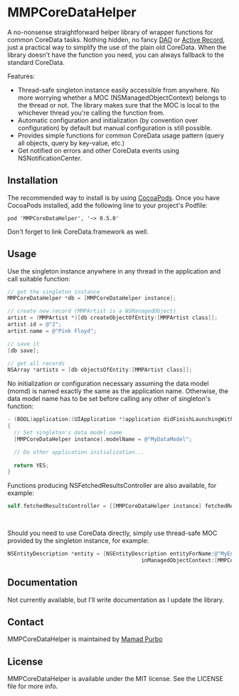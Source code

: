 MMPCoreDataHelper
=================

A no-nonsense straightforward helper library of wrapper functions for common CoreData tasks. Nothing hidden, no fancy [DAO](http://en.wikipedia.org/wiki/Data_access_object) or [Active Record](http://en.wikipedia.org/wiki/Active_record_pattern), just a practical way to simplify the use of the plain old CoreData. When the library doesn't have the function you need, you can always fallback to the standard CoreData.

Features:
* Thread-safe singleton instance easily accessible from anywhere. No more worrying whether a MOC (NSManagedObjectContext) belongs to the thread or not. The library makes sure that the MOC is local to the whichever thread you're calling the function from.
* Automatic configuration and initialization (by convention over configuration) by default but manual configuration is still possible.
* Provides simple functions for common CoreData usage pattern (query all objects, query by key-value, etc.)
* Get notified on errors and other CoreData events using NSNotificationCenter.


## Installation

The recommended way to install is by using [CocoaPods](http://cocoapods.org/). Once you have CocoaPods installed, add the following line to your project's Podfile:
```
pod 'MMPCoreDataHelper', '~> 0.5.0'
```
Don't forget to link CoreData.framework as well.


## Usage

Use the singleton instance anywhere in any thread in the application and call suitable function:
```objectivec
// get the singleton instance
MMPCoreDataHelper *db = [MMPCoreDataHelper instance];

// create new record (MMPArtist is a NSManagedObject)
artist = (MMPArtist *)[db createObjectOfEntity:[MMPArtist class]];
artist.id = @"2";
artist.name = @"Pink Floyd";

// save it
[db save];

// get all records
NSArray *artists = [db objectsOfEntity:[MMPArtist class]];
```

No initialization or configuration necessary assuming the data model (momd) is named exactly the same as the application name. Otherwise, the data model name has to be set before calling any other of singleton's function:
```objectivec
- (BOOL)application:(UIApplication *)application didFinishLaunchingWithOptions:(NSDictionary *)launchOptions
{
  // Set singleton's data model name
  [MMPCoreDataHelper instance].modelName = @"MyDataModel";

  // Do other application initialization...
  
  return YES;
}
```

Functions producing NSFetchedResultsController are also available, for example:
```objectivec
self.fetchedResultsController = [[MMPCoreDataHelper instance] fetchedResultsControllerForEntity:[MMPAlbum class]
                                                                                        orderBy:@"artist.name"
                                                                             sectionNameKeyPath:@"artist.name"];
```

Should you need to use CoreData directly, simply use thread-safe MOC provided by the singleton instance, for example:
```objectivec
NSEntityDescription *entity = [NSEntityDescription entityForName:@"MyEntity"
                                          inManagedObjectContext:[MMPCoreDataHelper instance].managedObjectContext];
```

## Documentation

Not currently available, but I'll write documentation as I update the library.

## Contact

MMPCoreDataHelper is maintained by [Mamad Purbo](https://twitter.com/purubo)


## License

MMPCoreDataHelper is available under the MIT license. See the LICENSE file for more info.
